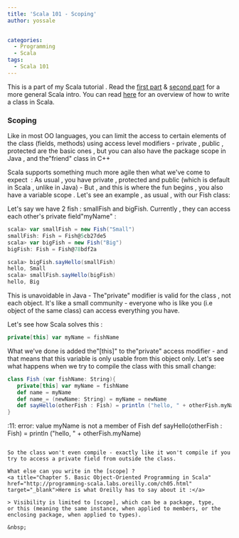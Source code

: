 ```yaml
---
title: 'Scala 101 - Scoping'
author: yossale

 
categories:
  - Programming
  - Scala
tags:
  - Scala 101
---
```

This is a part of my Scala tutorial . Read the <a title="Scala 101 – Val, var, Arrays, Loops and Conditions" href="http://www.yossale.com/?p=227" target="_blank">first part</a> & <a title="Scala 101 – REPL, Sequences, Tuples, Exceptions" href="http://www.yossale.com/?p=243" target="_blank">second part</a> for a more general Scala intro. You can read <a title="Scala 101– Basic OOP : Writing a class" href="http://www.yossale.com/?p=274" target="_blank">here</a> for an overview of how to write a class in Scala.

### Scoping

Like in most OO languages, you can limit the access to certain elements of the class (fields, methods) using access level modifiers - private , public , protected are the basic ones , but you can also have the package scope in Java , and the"friend" class in C++

Scala supports something much more agile then what we've come to expect  : As usual , you have private , protected and public (which is default in Scala , unlike in Java) - But , and this is where the fun begins , you also have a variable scope . Let's see an example , as usual , with our Fish class:

Let's say we have 2 fish : smallFish and bigFish. Currently , they can access each other's private field"myName" :

```scala
scala> var smallFish = new Fish("Small")
smallFish: Fish = Fish@5cb27de5
scala> var bigFish = new Fish("Big")
bigFish: Fish = Fish@78bdf2a

scala> bigFish.sayHello(smallFish)
hello, Small
scala> smallFish.sayHello(bigFish)
hello, Big
```

This is unavoidable in Java - The"private" modifier is valid for the class , not each object. It's like a small community - everyone who is like you (i.e object of the same class) can access everything you have.

Let's see how Scala solves this :

```scala
private[this] var myName = fishName
```

What we've done is added the"[this]" to the"private" access modifier - and that means that this variable is only usable from this object only. Let's see what happens when we try to compile the class with this small change:
```scala
class Fish (var fishName: String){
   private[this] var myName = fishName
   def name = myName
   def name_= (newName: String) = myName = newName
   def sayHello(otherFish : Fish) = println ("hello, " + otherFish.myName)
}
```

<console>:11: error: value myName is not a member of Fish
def sayHello(otherFish : Fish) = println ("hello, " + otherFish.myName)
```

So the class won't even compile - exactly like it won't compile if you try to access a private field from outside the class.

What else can you write in the [scope] ?  
<a title="Chapter 5. Basic Object-Oriented Programming in Scala" href="http://programming-scala.labs.oreilly.com/ch05.html" target="_blank">Here is what Oreilly has to say about it :</a>

> Visibility is limited to [scope], which can be a package, type, or this (meaning the same instance, when applied to members, or the enclosing package, when applied to types).

&nbsp;
